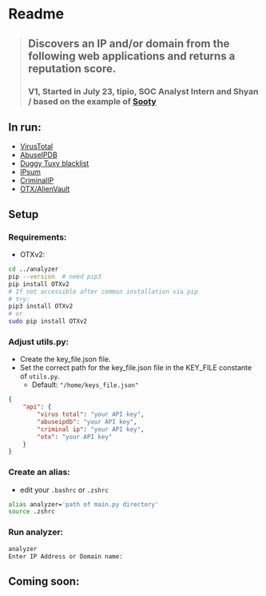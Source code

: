 # Readme


> ## **Discovers an IP and/or domain from the following web applications and returns a reputation score.**
> ### **V1, Started in July 23, tipio, SOC Analyst Intern and Shyan / based on the example of [Sooty](https://github.com/TheresAFewConors/Sooty/blob/master/Sooty.py)**


## In run:
- [VirusTotal](https://www.virustotal.com/gui/home/search)
- [AbuseIPDB](https://www.abuseipdb.com/)
- [Duggy Tuxy blacklist](https://github.com/duggytuxy/malicious_ip_addresses)
- [IPsum](https://github.com/stamparm/ipsum)
- [CriminalIP](https://www.criminalip.io/en)
- [OTX/AlienVault](https://otx.alienvault.com/) 


## Setup
### Requirements:
- OTXv2:
```bash
cd ../analyzer
pip --version  # need pip3
pip install OTXv2
# If not accessible after common installation via pip 
# try:
pip3 install OTXv2
# or
sudo pip install OTXv2
```

### Adjust utils.py:
- Create the key_file.json file. 
- Set the correct path for the key_file.json file in the KEY_FILE constante of `utils.py`.
    - Default: `"/home/keys_file.json"`

```json
{
    "api": {
        "virus total": "your API key", 
        "abuseipdb": "your API key",
        "criminal ip": "your API key",
        "otx": "your API key"
    }
}     
```

### Create an alias:
- edit your `.bashrc` or `.zshrc`
```bash
alias analyzer='path of main.py directory'
source .zshrc
```

### Run analyzer:
```bash
analyzer
Enter IP Address or Domain name: 
```

## Coming soon: